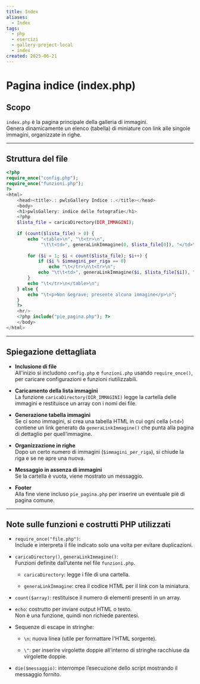 ```yaml
---
title: Index
aliases:
  - Index
tags:
  - php
  - esercizi
  - gallery-project-local
  - index
created: 2025-06-21
---
```



# Pagina indice (index.php)

## Scopo
`index.php` è la pagina principale della galleria di immagini.  
Genera dinamicamente un elenco (tabella) di miniature con link alle singole immagini, organizzate in righe.

---

## Struttura del file

```php
<?php
require_once("config.php");
require_once("funzioni.php");
?>
<html>
	<head><title>.: pwlsGallery Indice :.</title></head>
	<body>
	<h1>pwlsGallery: indice delle fotografie</h1>
	<?php
	$lista_file = caricaDirectory(DIR_IMMAGINI);
	
	if (count($lista_file) > 0) {
	    echo "<table>\n", "\t<tr>\n",
	         "\t\t<td>", generaLinkImmagine(0, $lista_file[0]), "</td>\n";
	
	    for ($i = 1; $i < count($lista_file); $i++) {
	        if ($i % $immagini_per_riga == 0)
	            echo "\t</tr>\n\t<tr>\n";
	        echo "\t\t<td>", generaLinkImmagine($i, $lista_file[$i]), "</td>\n";
	    }
	    echo "\t</tr>\n</table>\n";
	} else {
	    echo "\t<p>Non &egrave; presente alcuna immagine</p>\n";
	}
	?>
	<hr/>
	<?php include("pie_pagina.php"); ?>
	</body>
</html>
```


---

## Spiegazione dettagliata

- **Inclusione di file**  
    All'inizio si includono `config.php` e `funzioni.php` usando `require_once()`, per caricare configurazioni e funzioni riutilizzabili.
    
- **Caricamento della lista immagini**  
    La funzione `caricaDirectory(DIR_IMMAGINI)` legge la cartella delle immagini e restituisce un array con i nomi dei file.
    
- **Generazione tabella immagini**  
    Se ci sono immagini, si crea una tabella HTML in cui ogni cella (`<td>`) contiene un link generato da `generaLinkImmagine()` che punta alla pagina di dettaglio per quell’immagine.
    
- **Organizzazione in righe**  
    Dopo un certo numero di immagini (`$immagini_per_riga`), si chiude la riga e se ne apre una nuova.
    
- **Messaggio in assenza di immagini**  
    Se la cartella è vuota, viene mostrato un messaggio.
    
- **Footer**  
    Alla fine viene incluso `pie_pagina.php` per inserire un eventuale piè di pagina comune.
    

---

## Note sulle funzioni e costrutti PHP utilizzati

- `require_once("file.php")`:  
    Include e interpreta il file indicato solo una volta per evitare duplicazioni.
    
- `caricaDirectory()`, `generaLinkImmagine()`:  
    Funzioni definite dall’utente nel file `funzioni.php`.
    
    - `caricaDirectory`: legge i file di una cartella.
        
    - `generaLinkImmagine`: crea il codice HTML per il link con la miniatura.
        
- `count($array)`: restituisce il numero di elementi presenti in un array.
    
- `echo`: costrutto per inviare output HTML o testo.  
    Non è una funzione, quindi non richiede parentesi.
    
- Sequenze di escape in stringhe:
    
    - `\n`: nuova linea (utile per formattare l'HTML sorgente).
        
    - `\"`: per inserire virgolette doppie all’interno di stringhe racchiuse da virgolette doppie.
        
- `die($messaggio)`: interrompe l’esecuzione dello script mostrando il messaggio fornito.